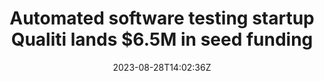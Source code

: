 ---
external: true
url: https://siliconangle.com/2023/08/28/automated-software-testing-startup-qualiti-lands-6-5m-seed-funding/
title: Automated software testing startup Qualiti lands $6.5M in seed funding
description: Software testing automation startup Qualiti Inc. said today it has closed on a $6.5 million round of seed funding led by Sierra Ventures with participation from Epic Ventures.
date: 2023-08-28T14:02:36Z
icon: https://www.google.com/s2/favicons?domain=siliconangle.com&sz=32
source: SiliconANGLE
---
